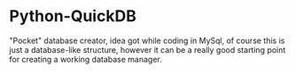 # Python-QuickDB
"Pocket" database creator, idea got while coding in MySql, of course this is just a database-like structure, however it can be a really good starting point for creating a working database manager.
